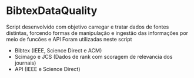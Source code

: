 # BibtexDataQuality
Script desenvolvido com objetivo carregar e tratar dados de fontes distintas, forcendo formas de manipulação e ingestão das informações por meio de funcões e API
Foram utilizadas neste script
  - Bibtex (IEEE, Science Direct e ACM)
  - Scimago e JCS (Dados de rank com scoragem de relevancia dos journais)
  - API (IEEE e Science Direct)
